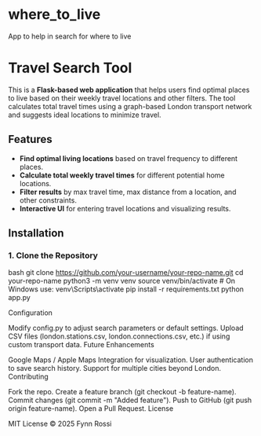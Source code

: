 # where_to_live
App to help in search for where to live

# Travel Search Tool

This is a **Flask-based web application** that helps users find optimal places to live based on their weekly travel locations and other filters. The tool calculates total travel times using a graph-based London transport network and suggests ideal locations to minimize travel.

## Features
- **Find optimal living locations** based on travel frequency to different places.
- **Calculate total weekly travel times** for different potential home locations.
- **Filter results** by max travel time, max distance from a location, and other constraints.
- **Interactive UI** for entering travel locations and visualizing results.

## Installation

### 1. Clone the Repository
bash
git clone https://github.com/your-username/your-repo-name.git
cd your-repo-name
python3 -m venv venv
source venv/bin/activate  # On Windows use: venv\Scripts\activate
pip install -r requirements.txt
python app.py


Configuration

Modify config.py to adjust search parameters or default settings.
Upload CSV files (london.stations.csv, london.connections.csv, etc.) if using custom transport data.
Future Enhancements

Google Maps / Apple Maps Integration for visualization.
User authentication to save search history.
Support for multiple cities beyond London.
Contributing

Fork the repo.
Create a feature branch (git checkout -b feature-name).
Commit changes (git commit -m "Added feature").
Push to GitHub (git push origin feature-name).
Open a Pull Request.
License

MIT License © 2025 Fynn Rossi
